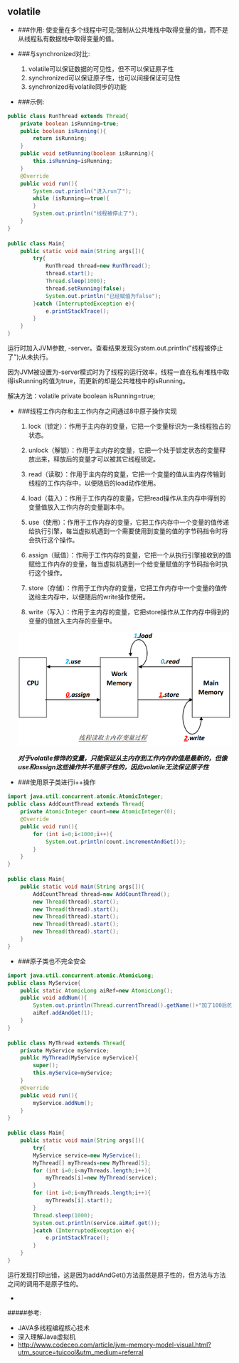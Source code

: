 ## volatile

- ###作用: 
  使变量在多个线程中可见;强制从公共堆栈中取得变量的值，而不是从线程私有数据栈中取得变量的值。

- ###与synchronized对比:
  1. volatile可以保证数据的可见性，但不可以保证原子性
  2. synchronized可以保证原子性，也可以间接保证可见性
  3. synchronized有volatile同步的功能

- ###示例:
```java
public class RunThread extends Thread{
    private boolean isRunning=true;
    public boolean isRunning(){
        return isRunning;
    }
    public void setRunning(boolean isRunning){
        this.isRunning=isRunning;
    }
    @Override
    public void run(){
        System.out.println("进入run了");
        while (isRunning==true){
        }
        System.out.println("线程被停止了");
    }
}

public class Main{
    public static void main(String args[]){
        try{
            RunThread thread=new RunThread();
            thread.start();
            Thread.sleep(1000);
            thread.setRunning(false);
            System.out.println("已经赋值为false");
        }catch (InterruptedException e){
            e.printStackTrace();
        }
    }
}
```
运行时加入JVM参数, -server。查看结果发现System.out.println("线程被停止了");从未执行。

因为JVM被设置为-server模式时为了线程的运行效率，线程一直在私有堆栈中取得isRunning的值为true，而更新的却是公共堆栈中的isRunning。

解决方法：volatile private boolean isRunning=true;

- ###线程工作内存和主工作内存之间通过8中原子操作实现

    1. lock（锁定）：作用于主内存的变量，它把一个变量标识为一条线程独占的状态。
    
    2. unlock（解锁）：作用于主内存的变量，它把一个处于锁定状态的变量释放出来，释放后的变量才可以被其它线程锁定。
    
    3. read（读取）：作用于主内存的变量，它把一个变量的值从主内存传输到线程的工作内存中，以便随后的load动作使用。
    
    4. load（载入）：作用于工作内存的变量，它把read操作从主内存中得到的变量值放入工作内存的变量副本中。
    
    5. use（使用）：作用于工作内存的变量，它把工作内存中一个变量的值传递给执行引擎，每当虚拟机遇到一个需要使用到变量的值的字节码指令时将会执行这个操作。
    
    6. assign（赋值）：作用于工作内存的变量，它把一个从执行引擎接收到的值赋给工作内存的变量，每当虚拟机遇到一个给变量赋值的字节码指令时执行这个操作。
    
    7. store（存储）：作用于工作内存的变量，它把工作内存中一个变量的值传送给主内存中，以便随后的write操作使用。
    
    8. write（写入）：作用于主内存的变量，它把store操作从工作内存中得到的变量的值放入主内存的变量中。

    ![volatile_02](../../pics/volatile_01.png)

    ***对于volatile修饰的变量，只能保证从主内存到工作内存的值是最新的，但像use和assign这些操作并不是原子性的，因此volatile无法保证原子性***

- ###使用原子类进行i++操作
```java
import java.util.concurrent.atomic.AtomicInteger; 
public class AddCountThread extends Thread{
    private AtomicInteger count=new AtomicInteger(0);
    @Override
    public void run(){
        for (int i=0;i<1000;i++){
            System.out.println(count.incrementAndGet());
        }
    }
}

public class Main{
    public static void main(String args[]){
        AddCountThread thread=new AddCountThread();
        new Thread(thread).start();
        new Thread(thread).start();
        new Thread(thread).start();
        new Thread(thread).start();
        new Thread(thread).start();
    }
}
```

- ###原子类也不完全安全
```java
import java.util.concurrent.atomic.AtomicLong;
public class MyService{
    public static AtomicLong aiRef=new AtomicLong();
    public void addNum(){
        System.out.println(Thread.currentThread().getName()+"加了100后的值是:"+aiRef.addAndGet(100));
        aiRef.addAndGet(1);
    }
}

public class MyThread extends Thread{
    private MyService myService;
    public MyThread(MyService myService){
        super();
        this.myService=myService;
    }
    @Override
    public void run(){
        myService.addNum();
    }
}

public class Main{
    public static void main(String args[]){
        try{
        MyService service=new MyService();
        MyThread[] myThreads=new MyThread[5];
        for (int i=0;i<myThreads.length;i++){
            myThreads[i]=new MyThread(service);
        }
        for (int i=0;i<myThreads.length;i++){
            myThreads[i].start();
        }
        Thread.sleep(1000);
        System.out.println(service.aiRef.get());    
        }catch (InterruptedException e){
            e.printStackTrace();
        }
    }
}
```

运行发现打印出错，这是因为addAndGet()方法虽然是原子性的，但方法与方法之间的调用不是原子性的。

-  

#####参考:
- JAVA多线程编程核心技术
- 深入理解Java虚拟机
- http://www.codeceo.com/article/jvm-memory-model-visual.html?utm_source=tuicool&utm_medium=referral